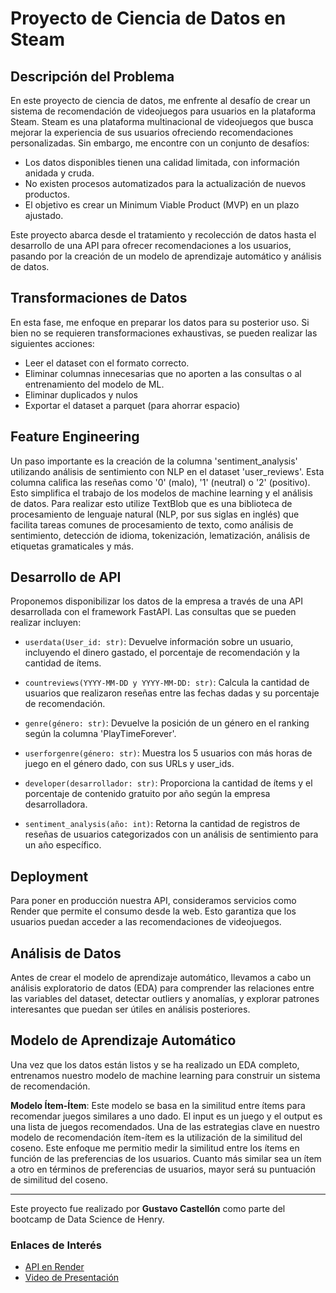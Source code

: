 # Proyecto de Ciencia de Datos en Steam

## Descripción del Problema

En este proyecto de ciencia de datos, me enfrente al desafío de crear un sistema de recomendación de videojuegos para usuarios en la plataforma Steam. Steam es una plataforma multinacional de videojuegos que busca mejorar la experiencia de sus usuarios ofreciendo recomendaciones personalizadas. Sin embargo, me encontre con un conjunto de desafíos:

- Los datos disponibles tienen una calidad limitada, con información anidada y cruda.
- No existen procesos automatizados para la actualización de nuevos productos.
- El objetivo es crear un Minimum Viable Product (MVP) en un plazo ajustado.

Este proyecto abarca desde el tratamiento y recolección de datos hasta el desarrollo de una API para ofrecer recomendaciones a los usuarios, pasando por la creación de un modelo de aprendizaje automático y análisis de datos.

## Transformaciones de Datos

En esta fase, me enfoque en preparar los datos para su posterior uso. Si bien no se requieren transformaciones exhaustivas, se pueden realizar las siguientes acciones:

- Leer el dataset con el formato correcto.
- Eliminar columnas innecesarias que no aporten a las consultas o al entrenamiento del modelo de ML.
- Eliminar duplicados y nulos
- Exportar el dataset a parquet (para ahorrar espacio)

## Feature Engineering

Un paso importante es la creación de la columna 'sentiment_analysis' utilizando análisis de sentimiento con NLP en el dataset 'user_reviews'. Esta columna califica las reseñas como '0' (malo), '1' (neutral) o '2' (positivo). Esto simplifica el trabajo de los modelos de machine learning y el análisis de datos.
Para realizar esto utilize TextBlob que es una biblioteca de procesamiento de lenguaje natural (NLP, por sus siglas en inglés) que facilita tareas comunes de procesamiento de texto, como análisis de sentimiento, detección de idioma, tokenización, lematización, análisis de etiquetas gramaticales y más.

## Desarrollo de API

Proponemos disponibilizar los datos de la empresa a través de una API desarrollada con el framework FastAPI. Las consultas que se pueden realizar incluyen:

- `userdata(User_id: str)`: Devuelve información sobre un usuario, incluyendo el dinero gastado, el porcentaje de recomendación y la cantidad de ítems.

- `countreviews(YYYY-MM-DD y YYYY-MM-DD: str)`: Calcula la cantidad de usuarios que realizaron reseñas entre las fechas dadas y su porcentaje de recomendación.

- `genre(género: str)`: Devuelve la posición de un género en el ranking según la columna 'PlayTimeForever'.

- `userforgenre(género: str)`: Muestra los 5 usuarios con más horas de juego en el género dado, con sus URLs y user_ids.

- `developer(desarrollador: str)`: Proporciona la cantidad de ítems y el porcentaje de contenido gratuito por año según la empresa desarrolladora.

- `sentiment_analysis(año: int)`: Retorna la cantidad de registros de reseñas de usuarios categorizados con un análisis de sentimiento para un año específico.

## Deployment

Para poner en producción nuestra API, consideramos servicios como Render que permite el consumo desde la web. Esto garantiza que los usuarios puedan acceder a las recomendaciones de videojuegos.

## Análisis de Datos

Antes de crear el modelo de aprendizaje automático, llevamos a cabo un análisis exploratorio de datos (EDA) para comprender las relaciones entre las variables del dataset, detectar outliers y anomalías, y explorar patrones interesantes que puedan ser útiles en análisis posteriores.

## Modelo de Aprendizaje Automático

Una vez que los datos están listos y se ha realizado un EDA completo, entrenamos nuestro modelo de machine learning para construir un sistema de recomendación.

**Modelo Ítem-Ítem**: Este modelo se basa en la similitud entre ítems para recomendar juegos similares a uno dado. El input es un juego y el output es una lista de juegos recomendados. 
 Una de las estrategias clave en nuestro modelo de recomendación ítem-ítem es la utilización de la similitud del coseno. Este enfoque me permitio medir la similitud entre los ítems en función de las preferencias de los usuarios. Cuanto más similar sea un ítem a otro en términos de preferencias de usuarios, mayor será su puntuación de similitud del coseno.

--------
Este proyecto fue realizado por **Gustavo Castellón** como parte del bootcamp de Data Science de Henry.

### Enlaces de Interés

- [API en Render](https://fi-henry-ds.onrender.com/docs)
- [Video de Presentación](https://www.youtube.com/watch?v=zx3Y8GSSBbw)
